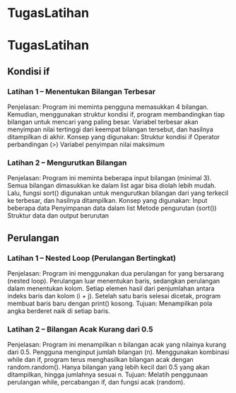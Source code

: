 # TugasLatihan

# TugasLatihan

## Kondisi if
### Latihan 1 – Menentukan Bilangan Terbesar

Penjelasan: Program ini meminta pengguna memasukkan 4 bilangan.
Kemudian, menggunakan struktur kondisi if, program membandingkan tiap bilangan untuk mencari yang paling besar.
Variabel terbesar akan menyimpan nilai tertinggi dari keempat bilangan tersebut, dan hasilnya ditampilkan di akhir.
Konsep yang digunakan:
Struktur kondisi if
Operator perbandingan (>)
Variabel penyimpan nilai maksimum

### Latihan 2 – Mengurutkan Bilangan

Penjelasan: Program ini meminta beberapa input bilangan (minimal 3).
Semua bilangan dimasukkan ke dalam list agar bisa diolah lebih mudah.
Lalu, fungsi sort() digunakan untuk mengurutkan bilangan dari yang terkecil ke terbesar, dan hasilnya ditampilkan.
Konsep yang digunakan:
Input beberapa data
Penyimpanan data dalam list
Metode pengurutan (sort())
Struktur data dan output berurutan

## Perulangan
### Latihan 1 – Nested Loop (Perulangan Bertingkat)

Penjelasan:
Program ini menggunakan dua perulangan for yang bersarang (nested loop).
Perulangan luar menentukan baris, sedangkan perulangan dalam menentukan kolom.
Setiap elemen hasil dari penjumlahan antara indeks baris dan kolom (i + j).
Setelah satu baris selesai dicetak, program membuat baris baru dengan print() kosong.
Tujuan: Menampilkan pola angka berderet naik di setiap baris.

### Latihan 2 – Bilangan Acak Kurang dari 0.5

Penjelasan:
Program ini menampilkan n bilangan acak yang nilainya kurang dari 0.5.
Pengguna menginput jumlah bilangan (n).
Menggunakan kombinasi while dan if, program terus menghasilkan bilangan acak dengan random.random().
Hanya bilangan yang lebih kecil dari 0.5 yang akan ditampilkan, hingga jumlahnya sesuai n.
Tujuan: Melatih penggunaan perulangan while, percabangan if, dan fungsi acak (random).
